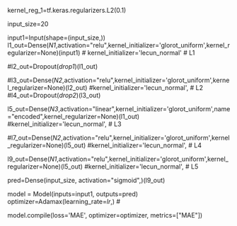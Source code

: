 
kernel_reg_1=tf.keras.regularizers.L2(0.1)

input_size=20


input1=Input(shape=(input_size,))
l1_out=Dense(_N1_,activation="relu",kernel_initializer='glorot_uniform',kernel_regularizer=None)(input1) # kernel_initializer='lecun_normal'  # L1

#l2_out=Dropout(_drop1_)(l1_out)

#l3_out=Dense(_N2_,activation="relu",kernel_initializer='glorot_uniform',kernel_regularizer=None)(l2_out) #kernel_initializer='lecun_normal',  # L2
#l4_out=Dropout(_drop2_)(l3_out)

l5_out=Dense(_N3_,activation="linear",kernel_initializer='glorot_uniform',name="encoded",kernel_regularizer=None)(l1_out) #kernel_initializer='lecun_normal',  # L3

#l7_out=Dense(_N2_,activation="relu",kernel_initializer='glorot_uniform',kernel_regularizer=None)(l5_out) #kernel_initializer='lecun_normal',  # L4

l9_out=Dense(_N1_,activation="relu",kernel_initializer='glorot_uniform',kernel_regularizer=None)(l5_out) #kernel_initializer='lecun_normal',  # L5




pred=Dense(input_size, activation="sigmoid",)(l9_out)

model = Model(inputs=input1, outputs=pred)
optimizer=Adamax(learning_rate=_lr_,) #

model.compile(loss='MAE',
    optimizer=optimizer,
    metrics=["MAE"])
